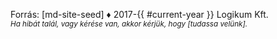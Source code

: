 Forrás: [md-site-seed] ♦ 2017-{{ #current-year }} Logikum Kft.
<br />
<i><small>
Ha hibát talál, vagy kérése van, akkor kérjük, hogy [tudassa velünk].
</small></i>
